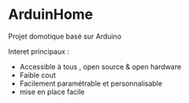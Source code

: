 ArduinHome
==========

Projet domotique basé sur Arduino 

Interet principaux : 
- Accessible à tous , open source & open hardware
- Faible cout
- Facilement paramétrable et personnalisable
- mise en place facile
